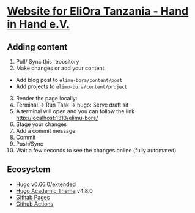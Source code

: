 # [Website for EliOra Tanzania - Hand in Hand e.V.](http://ajfriesen.github.io/elimu-bora)

## Adding content

1. Pull/ Sync this repository
2. Make changes or add your content
  * Add blog post to ```elimu-bora/content/post```
  * Add projects to ```elimu-bora/content/project```
3. Render the page locally:
  1. Terminal -> Run Task -> hugo: Serve draft sit
  2. A terminal will open and you can follow the link [http://localhost:1313/elimu-bora/](http://localhost:1313/elimu-bora/)
4. Stage your changes
5. Add a commit message
6. Commit
7. Push/Sync
8. Wait a few seconds to see the changes online (fully automated)

## Ecosystem

* [Hugo](https://gohugo.io/) v0.66.0/extended
* [Hugo Academic Theme](https://sourcethemes.com/academic/) v4.8.0
* [Githab Pages](https://pages.github.com/)
* [Github Actions](https://github.com/features/actions)
